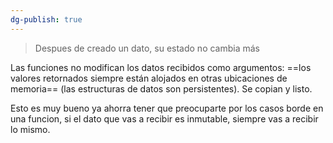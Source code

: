 ```yaml
---
dg-publish: true
---
```

> Despues de creado un dato, su estado no cambia más


Las funciones no modifican los datos recibidos como argumentos: ==los valores retornados siempre están alojados en otras ubicaciones de memoria== (las estructuras de datos son persistentes). Se copian y listo.

Esto es muy bueno ya ahorra tener que preocuparte por los casos borde en una funcion, si el dato que vas a recibir es inmutable, siempre vas a recibir lo mismo.